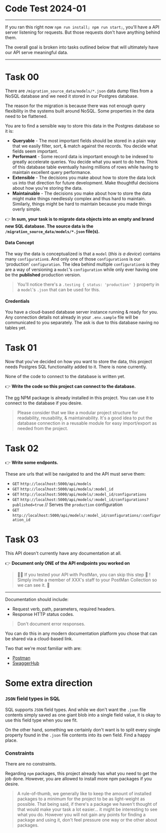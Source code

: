 # Code Test 2024-01

-----

If you ran this right now `npm run install; npm run start;`, you'll have a API server listening for requests. But those requests don't have anything behind them.

The overall goal is broken into tasks outlined below that will ultimately have our API serve meaningful data.

-----

# Task 00
There are `/migration_source_data/models/*.json` data dump files from a NoSQL database and we need it stored in our Postgres database.

The reason for the migration is because there was not enough query flexibility in the systems built around NoSQL. Some properties in the data need to be flattened.

You are to find a sensible way to store this data in the Postgres database so it is:

- __Queryable__ - The most important fields should be stored in a plain way that we easily filter, sort, & match against the records. You decide what fields seem important.
- __Performant__ - Some record data is important enough to be indexed to greatly accelerate queries. You decide what you want to do here. Think of this database table eventually having millions of rows while having to maintain excellent query performance.
- __Extensible__ - The decisions you make about how to store the data lock us into that direction for future development. Make thoughtful decisions about how you're storing the data.
- __Maintainable__ - The decisions you make about how to store the data might make things needlessly complex and thus hard to maintain. Similarly, things might be hard to maintain because you made things overly simple.

👉 **In sum, your task is to migrate data objects into an empty and brand new SQL database. The source data is the `/migration_source_data/models/*.json` file(s).**

#### Data Concept

The way the data is conceptualized is that a `model` (_this is a device_) contains many `configuration`s. And only one of those `configuration`s is our 'production' `configuration`.
The idea behind multiple `configuration`s is they are a way of versioning a `model`'s `configuration` while only ever having one be the __published__ production version.

> You'll notice there's a `.testing { status: 'production' }` property in a `model`'s `.json` that can be used for this.

#### Credentials

You have a cloud-based database server instance running & ready for you. Any connection details not already in your `.env.sample` file will be communicated to you separately. The ask is due to this database naving no tables yet.

# Task 01

Now that you've decided on how you want to store the data, this project needs Postgres SQL functionality added to it. There is none currently.

None of the code to connect to the database is written yet.

👉 **Write the code so this project can connect to the database.**

The [pg](https://www.npmjs.com/package/pg) NPM package is already installed in this project. You can use it to connect to the database if you desire.

> Please consider that we like a modular project structure for readability, reusability, & maintainability. It's a good idea to put the database connection in a reusable module for easy import/export as needed from the project.

# Task 02

👉 **Write some endponts.**

These are urls that will be navigated to and the API must serve them:

- `GET` `http://localhost:5000/api/models`
- `GET` `http://localhost:5000/api/models/:model_id`
- `GET` `http://localhost:5000/api/models/:model_id/configurations`
- `GET` `http://localhost:5000/api/models/:model_id/configurations?published=true`    //  Serves the `production` configuration
- `GET` `http://localhost:5000/api/models/:model_id/configurations/:configuration_id`

# Task 03

This API doesn't currently have any documentation at all.

👉 **Document only ONE of the API endpoints you worked on**

> 👮‍♂️ If you tested your API with PostMan, you can skip this step 🙌 !\
> Simply invite a member of XXX's staff to your PostMan Collection so we can see it. 🚓

_____

Documentation should include:
- Request verb, path, parameters, required headers.
- Response HTTP status codes.

> Don't document error responses.

You can do this in any modern documentation platform you chose that can be shared via a cloud-based link.

Two that we're most familiar with are:
- [Postman](https://www.postman.com/)
- [SwaggerHub](https://swagger.io/tools/swaggerhub/faster-api-design/)

# Some extra direction

### `JSON` field types in SQL

SQL supports `JSON` field types. And while we don't want the `.json` file contents simply saved as one giant blob into a single field value, it is okay to use this field type when you see fit.

On the other hand, something we certainly don't want is to split every single property found in the `.json` file contents into its own field. Find a happy place.

### Constraints
There are no constraints.

Regarding `npm` packages, this project already has what you need to get the job done. However, you are allowed to install more npm packages if you desire.

> A rule-of-thumb, we generally like to keep the amount of installed packages to a minimum for the project to be as light-weight as possible. That being said, if there's a package we haven't thought of that would make your task a lot easier... it might be interesting to see what you do. However you will not gain any points for finding a package and using it, don't feel pressure one way or the other about packages.
